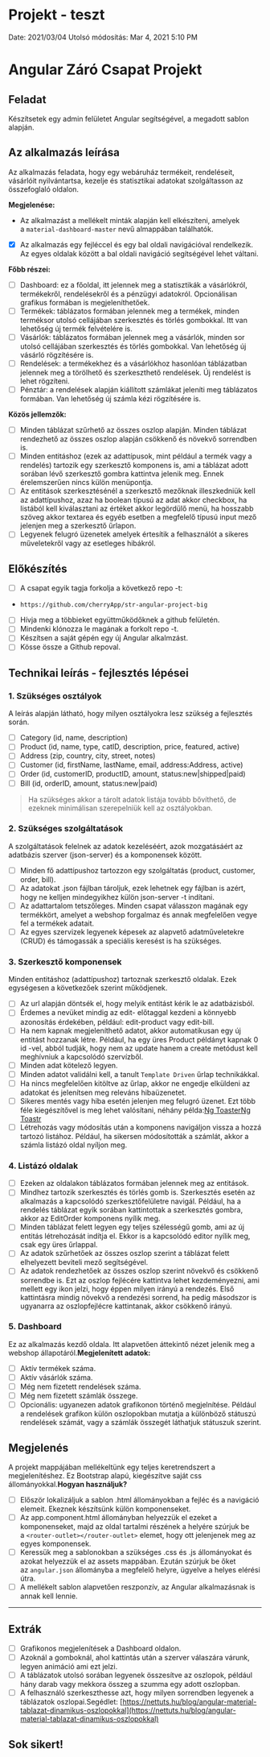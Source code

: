 # Projekt - teszt

Date: 2021/03/04
Utolsó módosítás: Mar 4, 2021 5:10 PM

# **Angular Záró Csapat Projekt**

## **Feladat**

Készítsetek egy admin felületet Angular segítségével, a megadott sablon alapján.

## **Az alkalmazás leírása**

Az alkalmazás feladata, hogy egy webáruház termékeit, rendeléseit, vásárlóit nyilvántartsa, kezelje és statisztikai adatokat szolgáltasson az összefoglaló oldalon.

**Megjelenése:**

- Az alkalmazást a mellékelt minták alapján kell elkészíteni, amelyek a `material-dashboard-master` nevű almappában találhatók.
- [x]  Az alkalmazás egy fejléccel és egy bal oldali navigációval rendelkezik. Az egyes oldalak között a bal oldali navigáció segítségével lehet váltani.

**Főbb részei:**

- [ ]  Dashboard: ez a főoldal, itt jelennek meg a statisztikák a vásárlókról, termékekről, rendelésekről és a pénzügyi adatokról. Opcionálisan grafikus formában is megjeleníthetőek.
- [ ]  Termékek: táblázatos formában jelennek meg a termékek, minden terméksor utolsó cellájában szerkesztés és törlés gombokkal. Itt van lehetőség új termék felvételére is.
- [ ]  Vásárlók: táblázatos formában jelennek meg a vásárlók, minden sor utolsó cellájában szerkesztés és törlés gombokkal. Van lehetőség új vásárló rögzítésére is.
- [ ]  Rendelések: a termékekhez és a vásárlókhoz hasonlóan táblázatban jelennek meg a törölhető és szerkeszthető rendelések. Új rendelést is lehet rögzíteni.
- [ ]  Pénztár: a rendelések alapján kiállított számlákat jeleníti meg táblázatos formában. Van lehetőség új számla kézi rögzítésére is.

**Közös jellemzők:**

- [ ]  Minden táblázat szűrhető az összes oszlop alapján. Minden táblázat rendezhető az összes oszlop alapján csökkenő és növekvő sorrendben is.
- [ ]  Minden entitáshoz (ezek az adattípusok, mint például a termék vagy a rendelés) tartozik egy szerkesztő komponens is, ami a táblázat adott sorában lévő szerkesztő gombra kattintva jelenik meg. Ennek érelemszerűen nincs külön menüpontja.
- [ ]  Az entitások szerkesztésénél a szerkesztő mezőknak illeszkedniük kell az adattípushoz, azaz ha boolean típusú az adat akkor checkbox, ha listából kell kiválasztani az értéket akkor legördülő menü, ha hosszabb szöveg akkor textarea és egyéb esetben a megfelelő típusú input mező jelenjen meg a szerkesztő űrlapon.
- [ ]  Legyenek felugró üzenetek amelyek értesítik a felhasználót a sikeres műveletekről vagy az esetleges hibákról.

## **Előkészítés**

- [ ]  A csapat egyik tagja forkolja a következő repo -t:
- `https://github.com/cherryApp/str-angular-project-big`
- [ ]  Hívja meg a többieket együttműködőknek a github felületén.
- [ ]  Mindenki klónozza le magának a forkolt repo -t.
- [ ]  Készítsen a saját gépén egy új Angular alkalmzást.
- [ ]  Kösse össze a Github repoval.

## **Technikai leírás - fejlesztés lépései**

### **1. Szükséges osztályok**

A leírás alapján látható, hogy milyen osztályokra lesz szükség a fejlesztés során.

- [ ]  Category (id, name, description)
- [ ]  Product (id, name, type, catID, description, price, featured, active)
- [ ]  Address (zip, country, city, street, notes)
- [ ]  Customer (id, firstName, lastName, email, address:Address, active)
- [ ]  Order (id, customerID, productID, amount, status:new|shipped|paid)
- [ ]  Bill (id, orderID, amount, status:new|paid)

> Ha szükséges akkor a tárolt adatok listája tovább bővíthető, de ezeknek minimálisan szerepelniük kell az osztályokban.

### **2. Szükséges szolgáltatások**

A szolgáltatások felelnek az adatok kezeléséért, azok mozgatásáért az adatbázis szerver (json-server) és a komponensek között.

- [ ]  Minden fő adattípushoz tartozzon egy szolgáltatás (product, customer, order, bill).
- [ ]  Az adatokat .json fájlban tároljuk, ezek lehetnek egy fájlban is azért, hogy ne kelljen mindegyikhez külön json-server -t indítani.
- [ ]  Az adattartalom tetszőleges. Minden csapat válasszon magának egy termékkört, amelyet a webshop forgalmaz és annak megfelelően vegye fel a termékek adatait.
- [ ]  Az egyes szervizek legyenek képesek az alapvető adatműveletekre (CRUD) és támogassák a speciális keresést is ha szükséges.

### **3. Szerkesztő komponensek**

Minden entitáshoz (adattípushoz) tartoznak szerkesztő oldalak. Ezek egységesen a következőek szerint működjenek.

- [ ]  Az url alapján döntsék el, hogy melyik entitást kérik le az adatbázisból.
- [ ]  Érdemes a nevüket mindig az edit- előtaggal kezdeni a könnyebb azonosítás érdekében, például: edit-product vagy edit-bill.
- [ ]  Ha nem kapnak megjeleníthető adatot, akkor automatikusan egy új entitást hozzanak létre. Például, ha egy üres Product példányt kapnak 0 id -vel, abból tudják, hogy nem az update hanem a create metódust kell meghívniuk a kapcsolódó szervízből.
- [ ]  Minden adat kötelező legyen.
- [ ]  Minden adatot validálni kell, a tanult `Template Driven` űrlap technikákkal.
- [ ]  Ha nincs megfelelően kitöltve az űrlap, akkor ne engedje elküldeni az adatokat és jelenítsen meg releváns hibaüzenetet.
- [ ]  Sikeres mentés vagy hiba esetén jelenjen meg felugró üzenet. Ezt több féle kiegészítővel is meg lehet valósítani, néhány példa:[Ng Toaster](https://www.npmjs.com/package/ngx-toaster)[Ng Toastr](https://www.npmjs.com/package/ngx-toastr)
- [ ]  Létrehozás vagy módosítás után a komponens navigáljon vissza a hozzá tartozó listához. Például, ha sikersen módosították a számlát, akkor a számla listázó oldal nyíljon meg.

### **4. Listázó oldalak**

- [ ]  Ezeken az oldalakon táblázatos formában jelennek meg az entitások.
- [ ]  Mindhez tartozik szerkesztés és törlés gomb is. Szerkesztés esetén az alkalmazás a kapcsolódó szerkesztőfelületre navigál. Például, ha a rendelés táblázat egyik sorában kattintottak a szerkesztés gombra, akkor az EditOrder komponens nyílik meg.
- [ ]  Minden táblázat felett legyen egy teljes szélességű gomb, ami az új entitás létrehozását indítja el. Ekkor is a kapcsolódó editor nyílik meg, csak egy üres űrlappal.
- [ ]  Az adatok szűrhetőek az összes oszlop szerint a táblázat felett elhelyezett beviteli mező segítségével.
- [ ]  Az adatok rendezhetőek az összes oszlop szerint növekvő és csökkenő sorrendbe is. Ezt az oszlop fejlécére kattintva lehet kezdeményezni, ami mellett egy ikon jelzi, hogy éppen milyen irányú a rendezés. Első kattintásra mindig növekvő a rendezési sorrend, ha pedig másodszor is ugyanarra az oszlopfejlécre kattintanak, akkor csökkenő irányú.

### **5. Dashboard**

Ez az alkalmazás kezdő oldala. Itt alapvetően áttekintő nézet jelenik meg a webshop állapotáról.**Megjelenített adatok:**

- [ ]  Aktív termékek száma.
- [ ]  Aktív vásárlók száma.
- [ ]  Még nem fizetett rendelések száma.
- [ ]  Még nem fizetett számlák összege.
- [ ]  Opcionális: ugyanezen adatok grafikonon történő megjelnítése. Például a rendelések grafikon külön oszlopokban mutatja a különböző státuszú rendelések számát, vagy a számlák összegét láthatjuk státuszuk szerint.

## **Megjelenés**

A projekt mappájában mellékeltünk egy teljes keretrendszert a megjelenítéshez. Ez Bootstrap alapú, kiegészítve saját css állományokkal.**Hogyan használjuk?**

- [ ]  Először lokalizáljuk a sablon .html állományokban a fejléc és a navigáció elemeit. Ekeznek készítsünk külön komponenseket.
- [ ]  Az app.component.html állományban helyezzük el ezeket a komponenseket, majd az oldal tartalmi részének a helyére szúrjuk be a `<router-outlet></router-outlet>` elemet, hogy ott jelenjenek meg az egyes komponensek.
- [ ]  Keressük meg a sablonokban a szükséges .css és .js állományokat és azokat helyezzük el az assets mappában. Ezután szúrjuk be őket az `angular.json` állományba a megfelelő helyre, ügyelve a helyes elérési útra.
- [ ]  A mellékelt sablon alapvetően reszponzív, az Angular alkalmazásnak is annak kell lennie.

---

## **Extrák**

- [ ]  Grafikonos megjelenítések a Dashboard oldalon.
- [ ]  Azoknál a gomboknál, ahol kattintás után a szerver válaszára várunk, legyen animáció ami ezt jelzi.
- [ ]  A táblázatok utolsó sorában legyenek összesítve az oszlopok, például hány darab vagy mekkora összeg a szumma egy adott oszlopban.
- [ ]  A felhasználó szerkeszthesse azt, hogy milyen sorrendben legyenek a táblázatok oszlopai.Segédlet: [https://nettuts.hu/blog/angular-material-tablazat-dinamikus-oszlopokkal](https://nettuts.hu/blog/angular-material-tablazat-dinamikus-oszlopokkal)

## **Sok sikert!**